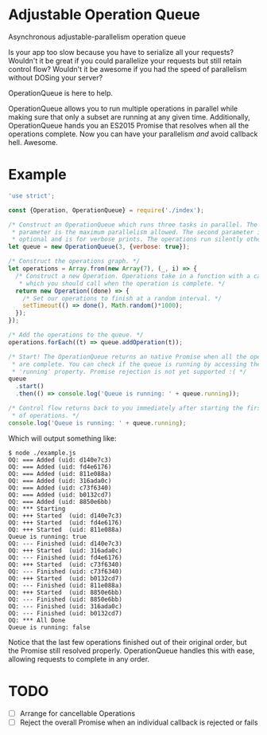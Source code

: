 # Adjustable Operation Queue
Asynchronous adjustable-parallelism operation queue

Is your app too slow because you have to serialize all your requests? Wouldn't
it be great if you could parallelize your requests but still retain control
flow? Wouldn't it be awesome if you had the speed of parallelism without DOSing
your server?

OperationQueue is here to help.

OperationQueue allows you to run multiple operations in parallel while making
sure that only a subset are running at any given time. Additionally,
OperationQueue hands you an ES2015 Promise that resolves when all the operations
complete. Now you can have your parallelism *and* avoid callback hell. Awesome.

# Example
```javascript
'use strict';

const {Operation, OperationQueue} = require('./index');

/* Construct an OperationQueue which runs three tasks in parallel. The first
 * parameter is the maximum parallelism allowed. The second parameter is
 * optional and is for verbose prints. The operations run silently otherwise. */
let queue = new OperationQueue(3, {verbose: true});

/* Construct the operations graph. */
let operations = Array.from(new Array(7), (_, i) => {
  /* Construct a new Operation. Operations take in a function with a callback
   * which you should call when the operation is complete. */
  return new Operation((done) => {
    /* Set our operations to finish at a random interval. */
    setTimeout(() => done(), Math.random()*1000);
  });
});

/* Add the operations to the queue. */
operations.forEach((t) => queue.addOperation(t));

/* Start! The OperationQueue returns an native Promise when all the operations
 * are complete. You can check if the queue is running by accessing the
 * 'running' property. Promise rejection is not yet supported :( */
queue
  .start()
  .then(() => console.log('Queue is running: ' + queue.running));

/* Control flow returns back to you immediately after starting the first batch
 * of operations. */
console.log('Queue is running: ' + queue.running);
```

Which will output something like:
```
$ node ./example.js
OQ: === Added (uid: d140e7c3)
OQ: === Added (uid: fd4e6176)
OQ: === Added (uid: 811e088a)
OQ: === Added (uid: 316ada0c)
OQ: === Added (uid: c73f6340)
OQ: === Added (uid: b0132cd7)
OQ: === Added (uid: 8850e6bb)
OQ: *** Starting
OQ: +++ Started  (uid: d140e7c3)
OQ: +++ Started  (uid: fd4e6176)
OQ: +++ Started  (uid: 811e088a)
Queue is running: true
OQ: --- Finished (uid: d140e7c3)
OQ: +++ Started  (uid: 316ada0c)
OQ: --- Finished (uid: fd4e6176)
OQ: +++ Started  (uid: c73f6340)
OQ: --- Finished (uid: c73f6340)
OQ: +++ Started  (uid: b0132cd7)
OQ: --- Finished (uid: 811e088a)
OQ: +++ Started  (uid: 8850e6bb)
OQ: --- Finished (uid: 8850e6bb)
OQ: --- Finished (uid: 316ada0c)
OQ: --- Finished (uid: b0132cd7)
OQ: *** All Done
Queue is running: false
```

Notice that the last few operations finished out of their original order, but
the Promise still resolved properly. OperationQueue handles this with ease,
allowing requests to complete in any order.

# TODO
- [ ] Arrange for cancellable Operations
- [ ] Reject the overall Promise when an individual callback is rejected or fails

